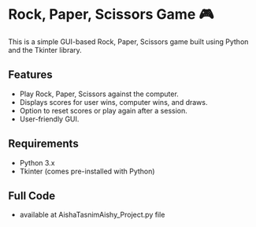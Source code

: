 # Rock, Paper, Scissors Game 🎮

This is a simple GUI-based Rock, Paper, Scissors game built using Python and the Tkinter library.

## Features
- Play Rock, Paper, Scissors against the computer.
- Displays scores for user wins, computer wins, and draws.
- Option to reset scores or play again after a session.
- User-friendly GUI.

## Requirements
- Python 3.x
- Tkinter (comes pre-installed with Python)

## Full Code
- available at AishaTasnimAishy_Project.py file

